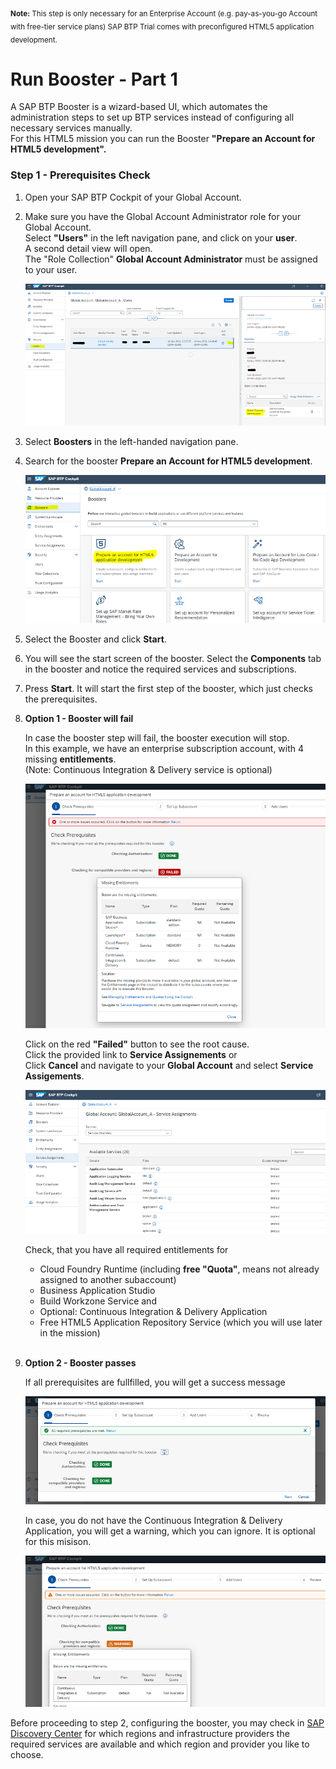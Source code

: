 <sub>**Note:**
This step is only necessary for an Enterprise Account (e.g. pay-as-you-go Account with free-tier service plans)
SAP BTP Trial comes with preconfigured HTML5 application development.</sub>


# Run Booster - Part 1
 
A SAP BTP Booster is a wizard-based UI, which automates the administration steps to set up BTP services instead of configuring all necessary services manually. <br>
For this HTML5 mission you can run the Booster **"Prepare an Account for HTML5 development".**


### Step 1 - Prerequisites Check

1. Open your SAP BTP Cockpit of your Global Account.

2. Make sure you have the Global Account Administrator role for your Global Account. <br>
   Select **"Users"** in the left navigation pane, and click on your **user**. <br>
   A second detail view will open. <br>
   The "Role Collection" **Global Account Administrator** must be assigned to your user.

    ![](images/ea1_booster_checkadmin.png)


3. Select **Boosters** in the left-handed navigation pane.

4. Search for the booster **Prepare an Account for HTML5 development**.

    ![](images/ea2_selectbooster.png)

5. Select the Booster and click **Start**. 

6. You will see the start screen of the booster. Select the **Components** tab in the booster and notice the required services and subscriptions. 

7. Press **Start**. It will start the first step of the booster, which just checks the prerequisites.

8. **Option 1 - Booster will fail**

    In case the booster step will fail, the booster execution will stop. <br>
    In this example, we have an enterprise subscription account, with 4 missing **entitlements**.  <br>
    (Note: Continuous Integration & Delivery service is optional)

    ![](images/ea3_boosterfail.png)
   
    Click on the red **"Failed"** button to see the root cause. <br>
    Click the provided link to **Service Assignements** or <br>
    Click **Cancel** and navigate to your **Global Account**  and select **Service Assigements**. 
   
    ![](images/ea4_checkservices.png)

    Check, that you have all required entitlements for 
    * Cloud Foundry Runtime (including **free "Quota"**, means not already assigned to another subaccount)
    * Business Application Studio
    * Build Workzone Service and
    * Optional: Continuous Integration & Delivery Application
    * Free HTML5 Application Repository Service (which you will use later in the mission)
    
    <br>

9. **Option 2 - Booster passes**

    If all prerequisites are fullfilled, you will get a success message
    
    ![](images/ea5_boostersuccess.png)
    
    In case, you do not have the Continuous Integration & Delivery Application, you will get a warning, which you can ignore. It is optional for this misison.
    
    ![](images/ea6_boosterwarning.png)
    

Before proceeding to step 2, configuring the booster, you may check in [SAP Discovery Center](https://discovery-center.cloud.sap/viewServices?showFilters=true&provider=all&regions=all) for which regions and infrastructure providers the required services are available and which region and provider you like to choose.
